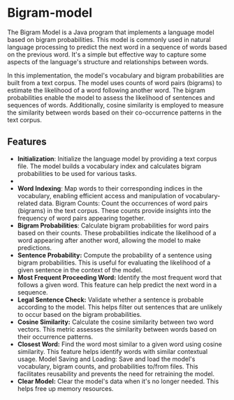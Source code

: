 # Bigram-model
The Bigram Model is a Java program that implements a language model based on bigram probabilities. This model is commonly used in natural language processing to predict the next word in a sequence of words based on the previous word. It's a simple but effective way to capture some aspects of the language's structure and relationships between words.

In this implementation, the model's vocabulary and bigram probabilities are built from a text corpus. The model uses counts of word pairs (bigrams) to estimate the likelihood of a word following another word. The bigram probabilities enable the model to assess the likelihood of sentences and sequences of words. Additionally, cosine similarity is employed to measure the similarity between words based on their co-occurrence patterns in the text corpus.

## Features

- **Initialization**: Initialize the language model by providing a text corpus file. The model builds a vocabulary index and calculates bigram probabilities to be used for various tasks.
- 
- **Word Indexing**: Map words to their corresponding indices in the vocabulary, enabling efficient access and manipulation of vocabulary-related data.
Bigram Counts: Count the occurrences of word pairs (bigrams) in the text corpus. These counts provide insights into the frequency of word pairs appearing together.
- **Bigram Probabilities**: Calculate bigram probabilities for word pairs based on their counts. These probabilities indicate the likelihood of a word appearing after another word, allowing the model to make predictions.
- **Sentence Probability:** Compute the probability of a sentence using bigram probabilities. This is useful for evaluating the likelihood of a given sentence in the context of the model.
- **Most Frequent Proceeding Word:** Identify the most frequent word that follows a given word. This feature can help predict the next word in a sequence.
- **Legal Sentence Check:** Validate whether a sentence is probable according to the model. This helps filter out sentences that are unlikely to occur based on the bigram probabilities.
- **Cosine Similarity:** Calculate the cosine similarity between two word vectors. This metric assesses the similarity between words based on their occurrence patterns.
- **Closest Word:** Find the word most similar to a given word using cosine similarity. This feature helps identify words with similar contextual usage.
Model Saving and Loading: Save and load the model's vocabulary, bigram counts, and probabilities to/from files. This facilitates reusability and prevents the need for retraining the model.
- **Clear Model:** Clear the model's data when it's no longer needed. This helps free up memory resources.
